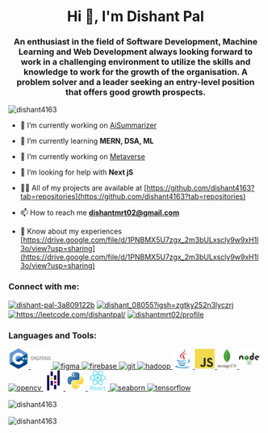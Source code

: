 <h1 align="center">Hi 👋, I'm Dishant Pal</h1>
<h3 align="center">An enthusiast in the field of Software Development, Machine Learning and Web Development always looking forward to work in a challenging environment to utilize the skills and knowledge to work for the growth of the organisation. A problem solver and a leader seeking an entry-level position that offers good growth prospects.</h3>

<p align="left"> <img src="https://komarev.com/ghpvc/?username=dishant4163&label=Profile%20views&color=0e75b6&style=flat" alt="dishant4163" /> </p>

- 🔭 I’m currently working on [AiSummarizer](https://dpai-sum-app.netlify.app/)

- 🌱 I’m currently learning **MERN, DSA, ML**

- 🔭 I’m currently working on [Metaverse](https://dpmetaverse.vercel.app/)

- 🤝 I’m looking for help with **Next jS**

- 👨‍💻 All of my projects are available at [https://github.com/dishant4163?tab=repositories](https://github.com/dishant4163?tab=repositories)

- 📫 How to reach me **dishantmrt02@gmail.com**

- 📄 Know about my experiences [https://drive.google.com/file/d/1PNBMX5U7zgx_2m3bULxscly9w9xH1l3o/view?usp=sharing](https://drive.google.com/file/d/1PNBMX5U7zgx_2m3bULxscly9w9xH1l3o/view?usp=sharing)

<h3 align="left">Connect with me:</h3>
<p align="left">
<a href="https://linkedin.com/in/dishant-pal-3a809122b" target="blank"><img align="center" src="https://raw.githubusercontent.com/rahuldkjain/github-profile-readme-generator/master/src/images/icons/Social/linked-in-alt.svg" alt="dishant-pal-3a809122b" height="30" width="40" /></a>
<a href="https://instagram.com/dishant_08055?igsh=zgtky252n3lyczrj" target="blank"><img align="center" src="https://raw.githubusercontent.com/rahuldkjain/github-profile-readme-generator/master/src/images/icons/Social/instagram.svg" alt="dishant_08055?igsh=zgtky252n3lyczrj" height="30" width="40" /></a>
<a href="https://www.leetcode.com/https://leetcode.com/dishantpal/" target="blank"><img align="center" src="https://raw.githubusercontent.com/rahuldkjain/github-profile-readme-generator/master/src/images/icons/Social/leet-code.svg" alt="https://leetcode.com/dishantpal/" height="30" width="40" /></a>
<a href="https://auth.geeksforgeeks.org/user/dishantmrt02/profile" target="blank"><img align="center" src="https://raw.githubusercontent.com/rahuldkjain/github-profile-readme-generator/master/src/images/icons/Social/geeks-for-geeks.svg" alt="dishantmrt02/profile" height="30" width="40" /></a>
</p>

<h3 align="left">Languages and Tools:</h3>
<p align="left"> <a href="https://www.w3schools.com/cpp/" target="_blank" rel="noreferrer"> <img src="https://raw.githubusercontent.com/devicons/devicon/master/icons/cplusplus/cplusplus-original.svg" alt="cplusplus" width="40" height="40"/> </a> <a href="https://expressjs.com" target="_blank" rel="noreferrer"> <img src="https://raw.githubusercontent.com/devicons/devicon/master/icons/express/express-original-wordmark.svg" alt="express" width="40" height="40"/> </a> <a href="https://www.figma.com/" target="_blank" rel="noreferrer"> <img src="https://www.vectorlogo.zone/logos/figma/figma-icon.svg" alt="figma" width="40" height="40"/> </a> <a href="https://firebase.google.com/" target="_blank" rel="noreferrer"> <img src="https://www.vectorlogo.zone/logos/firebase/firebase-icon.svg" alt="firebase" width="40" height="40"/> </a> <a href="https://git-scm.com/" target="_blank" rel="noreferrer"> <img src="https://www.vectorlogo.zone/logos/git-scm/git-scm-icon.svg" alt="git" width="40" height="40"/> </a> <a href="https://hadoop.apache.org/" target="_blank" rel="noreferrer"> <img src="https://www.vectorlogo.zone/logos/apache_hadoop/apache_hadoop-icon.svg" alt="hadoop" width="40" height="40"/> </a> <a href="https://www.java.com" target="_blank" rel="noreferrer"> <img src="https://raw.githubusercontent.com/devicons/devicon/master/icons/java/java-original.svg" alt="java" width="40" height="40"/> </a> <a href="https://developer.mozilla.org/en-US/docs/Web/JavaScript" target="_blank" rel="noreferrer"> <img src="https://raw.githubusercontent.com/devicons/devicon/master/icons/javascript/javascript-original.svg" alt="javascript" width="40" height="40"/> </a> <a href="https://www.mongodb.com/" target="_blank" rel="noreferrer"> <img src="https://raw.githubusercontent.com/devicons/devicon/master/icons/mongodb/mongodb-original-wordmark.svg" alt="mongodb" width="40" height="40"/> </a> <a href="https://nodejs.org" target="_blank" rel="noreferrer"> <img src="https://raw.githubusercontent.com/devicons/devicon/master/icons/nodejs/nodejs-original-wordmark.svg" alt="nodejs" width="40" height="40"/> </a> <a href="https://opencv.org/" target="_blank" rel="noreferrer"> <img src="https://www.vectorlogo.zone/logos/opencv/opencv-icon.svg" alt="opencv" width="40" height="40"/> </a> <a href="https://pandas.pydata.org/" target="_blank" rel="noreferrer"> <img src="https://raw.githubusercontent.com/devicons/devicon/2ae2a900d2f041da66e950e4d48052658d850630/icons/pandas/pandas-original.svg" alt="pandas" width="40" height="40"/> </a> <a href="https://www.python.org" target="_blank" rel="noreferrer"> <img src="https://raw.githubusercontent.com/devicons/devicon/master/icons/python/python-original.svg" alt="python" width="40" height="40"/> </a> <a href="https://reactjs.org/" target="_blank" rel="noreferrer"> <img src="https://raw.githubusercontent.com/devicons/devicon/master/icons/react/react-original-wordmark.svg" alt="react" width="40" height="40"/> </a> <a href="https://seaborn.pydata.org/" target="_blank" rel="noreferrer"> <img src="https://seaborn.pydata.org/_images/logo-mark-lightbg.svg" alt="seaborn" width="40" height="40"/> </a> <a href="https://www.tensorflow.org" target="_blank" rel="noreferrer"> <img src="https://www.vectorlogo.zone/logos/tensorflow/tensorflow-icon.svg" alt="tensorflow" width="40" height="40"/> </a> </p>

<p><img align="center" src="https://github-readme-stats.vercel.app/api/top-langs?username=dishant4163&show_icons=true&locale=en&layout=compact" alt="dishant4163" /></p>

<p><img align="center" src="https://github-readme-streak-stats.herokuapp.com/?user=dishant4163&" alt="dishant4163" /></p>
